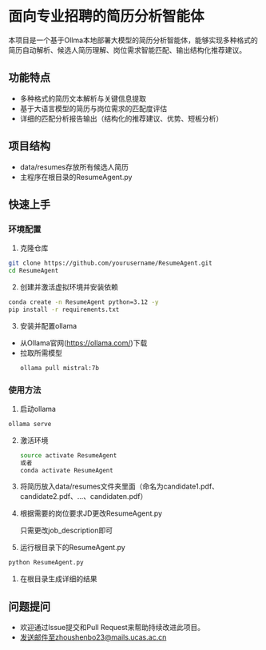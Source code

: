 # 面向专业招聘的简历分析智能体
本项目是一个基于Ollma本地部署大模型的简历分析智能体，能够实现多种格式的简历自动解析、候选人简历理解、岗位需求智能匹配、输出结构化推荐建议。

## 功能特点
+ 多种格式的简历文本解析与关键信息提取
+ 基于大语言模型的简历与岗位需求的匹配度评估
+ 详细的匹配分析报告输出（结构化的推荐建议、优势、短板分析）

## 项目结构
+ data/resumes存放所有候选人简历
+ 主程序在根目录的ResumeAgent.py
  
## 快速上手
### 环境配置
1. 克隆仓库
``` bash
git clone https://github.com/yourusername/ResumeAgent.git
cd ResumeAgent
```

2. 创建并激活虚拟环境并安装依赖
``` bash
conda create -n ResumeAgent python=3.12 -y
pip install -r requirements.txt
```

3. 安装并配置ollama

+ 从Ollama官网(https://ollama.com/)下载
+ 拉取所需模型
  ``` bash
  ollama pull mistral:7b
  ```
  
### 使用方法
1. 启动ollama
  ``` bash
  ollama serve
  ```

2. 激活环境
   ``` bash
   source activate ResumeAgent
   或者
   conda activate ResumeAgent
   ```
3. 将简历放入data/resumes文件夹里面（命名为candidate1.pdf、candidate2.pdf、...、candidaten.pdf）

4. 根据需要的岗位要求JD更改ResumeAgent.py
 
   只需更改job_description即可

5. 运行根目录下的ResumeAgent.py
``` bash
python ResumeAgent.py
```

1. 在根目录生成详细的结果

## 问题提问
+ 欢迎通过Issue提交和Pull Request来帮助持续改进此项目。
+ 发送邮件至zhoushenbo23@mails.ucas.ac.cn
